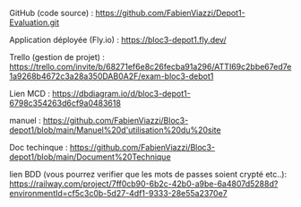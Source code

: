 GitHub (code source) : https://github.com/FabienViazzi/Depot1-Evaluation.git

Application déployée (Fly.io) : https://bloc3-depot1.fly.dev/

Trello (gestion de projet) : https://trello.com/invite/b/68271ef6e8c26fecba91a296/ATTI69c2bbe67ed7e1a9268b4672c3a28a350DAB0A2F/exam-bloc3-debot1

Lien MCD : https://dbdiagram.io/d/bloc3-depot1-6798c354263d6cf9a0483618

manuel : https://github.com/FabienViazzi/Bloc3-depot1/blob/main/Manuel%20d'utilisation%20du%20site

Doc techinque : https://github.com/FabienViazzi/Bloc3-depot1/blob/main/Document%20Technique

lien BDD (vous pourrez verifier que les mots de passes soient crypté etc..): https://railway.com/project/7ff0cb90-6b2c-42b0-a9be-6a4807d5288d?environmentId=cf5c3c0b-5d27-4df1-9333-28e55a2370e7
